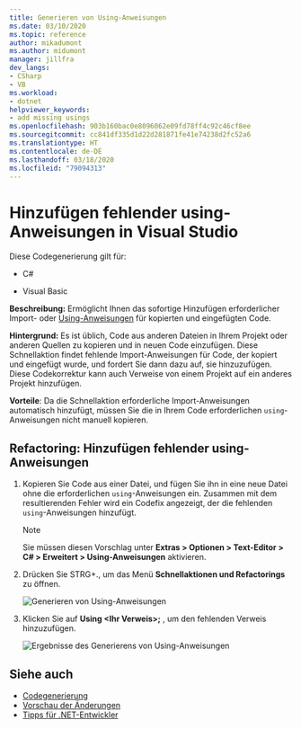 ```yaml
---
title: Generieren von Using-Anweisungen
ms.date: 03/10/2020
ms.topic: reference
author: mikadumont
ms.author: midumont
manager: jillfra
dev_langs:
- CSharp
- VB
ms.workload:
- dotnet
helpviewer_keywords:
- add missing usings
ms.openlocfilehash: 903b160bac0e8096062e09fd78ff4c92c46cf8ee
ms.sourcegitcommit: cc841df335d1d22d281871fe41e74238d2fc52a6
ms.translationtype: HT
ms.contentlocale: de-DE
ms.lasthandoff: 03/18/2020
ms.locfileid: "79094313"
---
```

# <a name="add-missing-usings-in-visual-studio"></a>Hinzufügen fehlender using-Anweisungen in Visual Studio

Diese Codegenerierung gilt für:

- C#

- Visual Basic

**Beschreibung:** Ermöglicht Ihnen das sofortige Hinzufügen erforderlicher Import- oder [Using-Anweisungen](/dotnet/csharp/language-reference/keywords/using-directive) für kopierten und eingefügten Code.

**Hintergrund:** Es ist üblich, Code aus anderen Dateien in Ihrem Projekt oder anderen Quellen zu kopieren und in neuen Code einzufügen. Diese Schnellaktion findet fehlende Import-Anweisungen für Code, der kopiert und eingefügt wurde, und fordert Sie dann dazu auf, sie hinzuzufügen. Diese Codekorrektur kann auch Verweise von einem Projekt auf ein anderes Projekt hinzufügen.

**Vorteile**: Da die Schnellaktion erforderliche Import-Anweisungen automatisch hinzufügt, müssen Sie die in Ihrem Code erforderlichen `using`-Anweisungen nicht manuell kopieren.

## <a name="add-missing-usings-refactoring"></a>Refactoring: Hinzufügen fehlender using-Anweisungen

1. Kopieren Sie Code aus einer Datei, und fügen Sie ihn in eine neue Datei ohne die erforderlichen `using`-Anweisungen ein. Zusammen mit dem resultierenden Fehler wird ein Codefix angezeigt, der die fehlenden `using`-Anweisungen hinzufügt.

    > [!NOTE]
    > Sie müssen diesen Vorschlag unter **Extras > Optionen > Text-Editor > C# > Erweitert > Using-Anweisungen** aktivieren.

2. Drücken Sie STRG+., um das Menü **Schnellaktionen und Refactorings** zu öffnen.

    ![Generieren von Using-Anweisungen](media/generate-using-codefix.png)

3. Klicken Sie auf **Using \<Ihr Verweis\>;** , um den fehlenden Verweis hinzuzufügen.

    ![Ergebnisse des Generierens von Using-Anweisungen](media/generate-using-result.png)

## <a name="see-also"></a>Siehe auch

- [Codegenerierung](../code-generation-in-visual-studio.md)
- [Vorschau der Änderungen](../../ide/preview-changes.md)
- [Tipps für .NET-Entwickler](../csharp-developer-productivity.md)
